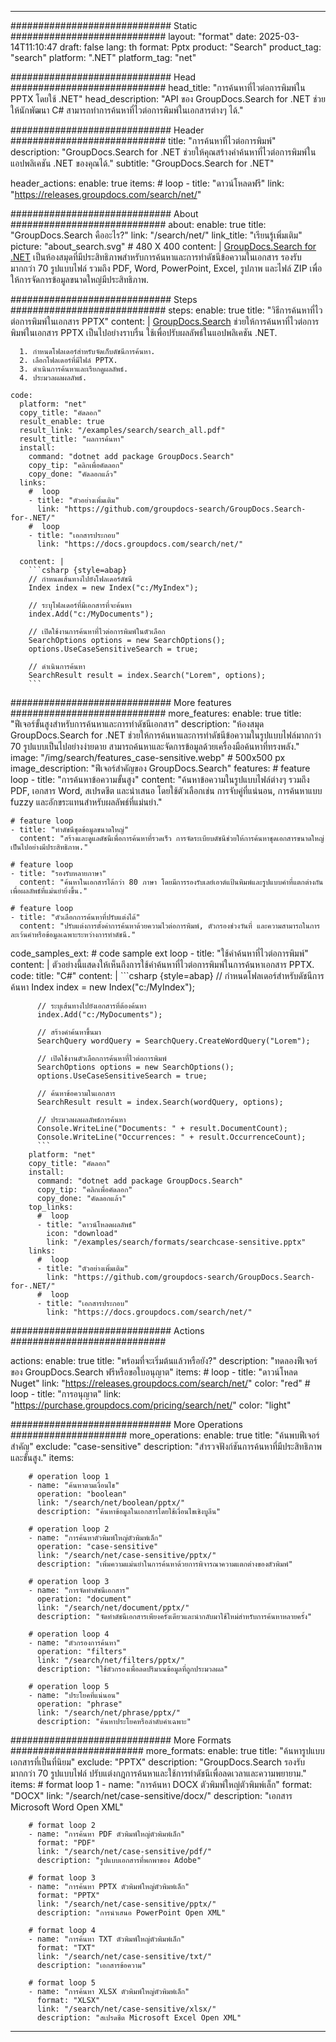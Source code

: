
---
############################# Static ############################
layout: "format"
date:  2025-03-14T11:10:47
draft: false
lang: th
format: Pptx
product: "Search"
product_tag: "search"
platform: ".NET"
platform_tag: "net"

############################# Head ############################
head_title: "การค้นหาที่ไวต่อการพิมพ์ใน PPTX โดยใช้ .NET"
head_description: "API ของ GroupDocs.Search for .NET ช่วยให้นักพัฒนา C# สามารถทำการค้นหาที่ไวต่อการพิมพ์ในเอกสารต่างๆ ได้."

############################# Header ############################
title: "การค้นหาที่ไวต่อการพิมพ์" 
description: "GroupDocs.Search for .NET ช่วยให้คุณสร้างคำค้นหาที่ไวต่อการพิมพ์ในแอปพลิเคชัน .NET ของคุณได้."
subtitle: "GroupDocs.Search for .NET" 

header_actions:
  enable: true
  items:
    #  loop
    - title: "ดาวน์โหลดฟรี"
      link: "https://releases.groupdocs.com/search/net/"
      
############################# About ############################
about:
    enable: true
    title: "GroupDocs.Search คืออะไร?"
    link: "/search/net/"
    link_title: "เรียนรู้เพิ่มเติม"
    picture: "about_search.svg" # 480 X 400
    content: |
       [GroupDocs.Search for .NET](/search/net/) เป็นห้องสมุดที่มีประสิทธิภาพสำหรับการค้นหาและการทำดัชนีข้อความในเอกสาร รองรับมากกว่า 70 รูปแบบไฟล์ รวมถึง PDF, Word, PowerPoint, Excel, รูปภาพ และไฟล์ ZIP เพื่อให้การจัดการข้อมูลขนาดใหญ่มีประสิทธิภาพ.

############################# Steps ############################
steps:
    enable: true
    title: "วิธีการค้นหาที่ไวต่อการพิมพ์ในเอกสาร PPTX"
    content: |
      [GroupDocs.Search](/search/net/) ช่วยให้การค้นหาที่ไวต่อการพิมพ์ในเอกสาร PPTX เป็นไปอย่างราบรื่น ใช้เพื่อปรับผลลัพธ์ในแอปพลิเคชัน .NET.
      
      1. กำหนดโฟลเดอร์สำหรับจัดเก็บดัชนีการค้นหา.
      2. เลือกโฟลเดอร์ที่มีไฟล์ PPTX.
      3. ดำเนินการค้นหาและเรียกดูผลลัพธ์.
      4. ประมวลผลผลลัพธ์.
   
    code:
      platform: "net"
      copy_title: "คัดลอก"
      result_enable: true
      result_link: "/examples/search/search_all.pdf"
      result_title: "ผลการค้นหา"
      install:
        command: "dotnet add package GroupDocs.Search"
        copy_tip: "คลิกเพื่อคัดลอก"
        copy_done: "คัดลอกแล้ว"
      links:
        #  loop
        - title: "ตัวอย่างเพิ่มเติม"
          link: "https://github.com/groupdocs-search/GroupDocs.Search-for-.NET/"
        #  loop
        - title: "เอกสารประกอบ"
          link: "https://docs.groupdocs.com/search/net/"
          
      content: |
        ```csharp {style=abap}
        // กำหนดเส้นทางไปยังโฟลเดอร์ดัชนี
        Index index = new Index("c:/MyIndex");

        // ระบุโฟลเดอร์ที่มีเอกสารที่จะค้นหา
        index.Add("c:/MyDocuments");

        // เปิดใช้งานการค้นหาที่ไวต่อการพิมพ์ในตัวเลือก
        SearchOptions options = new SearchOptions();
        options.UseCaseSensitiveSearch = true;

        // ดำเนินการค้นหา
        SearchResult result = index.Search("Lorem", options);
        ```            

############################# More features ############################
more_features:
  enable: true
  title: "ฟีเจอร์ขั้นสูงสำหรับการค้นหาและการทำดัชนีเอกสาร"
  description: "ห้องสมุด GroupDocs.Search for .NET ช่วยให้การค้นหาและการทำดัชนีข้อความในรูปแบบไฟล์มากกว่า 70 รูปแบบเป็นไปอย่างง่ายดาย สามารถค้นหาและจัดการข้อมูลด้วยเครื่องมือค้นหาที่ทรงพลัง."
  image: "/img/search/features_case-sensitive.webp" # 500x500 px
  image_description: "ฟีเจอร์สำคัญของ GroupDocs.Search"
  features:
    # feature loop
    - title: "การค้นหาข้อความขั้นสูง"
      content: "ค้นหาข้อความในรูปแบบไฟล์ต่างๆ รวมถึง PDF, เอกสาร Word, สเปรดชีต และนำเสนอ โดยใช้ตัวเลือกเช่น การจับคู่ที่แน่นอน, การค้นหาแบบ fuzzy และอักขระแทนสำหรับผลลัพธ์ที่แม่นยำ."

    # feature loop
    - title: "ทำดัชนีชุดข้อมูลขนาดใหญ่"
      content: "สร้างและดูแลดัชนีเพื่อการค้นหาที่รวดเร็ว การจัดระเบียบดัชนีช่วยให้การค้นหาชุดเอกสารขนาดใหญ่เป็นไปอย่างมีประสิทธิภาพ."

    # feature loop
    - title: "รองรับหลายภาษา"
      content: "ค้นหาในเอกสารได้กว่า 80 ภาษา โดยมีการรองรับเลย์เอาต์แป้นพิมพ์และรูปแบบคำที่แตกต่างกันเพื่อผลลัพธ์ที่แม่นยำยิ่งขึ้น."

    # feature loop
    - title: "ตัวเลือกการค้นหาที่ปรับแต่งได้"
      content: "ปรับแต่งการตั้งค่าการค้นหาด้วยความไวต่อการพิมพ์, ตัวกรองช่วงวันที่ และความสามารถในการละเว้นคำหรือข้อมูลเฉพาะระหว่างการทำดัชนี."
      
  code_samples_ext:
    # code sample ext loop
    - title: "ใช้คำค้นหาที่ไวต่อการพิมพ์"
      content: |
        ตัวอย่างนี้แสดงให้เห็นถึงการใช้คำค้นหาที่ไวต่อการพิมพ์ในการค้นหาเอกสาร PPTX.
      code:
        title: "C#"
        content: |
          ```csharp {style=abap}
          // กำหนดโฟลเดอร์สำหรับดัชนีการค้นหา
          Index index = new Index("c:/MyIndex");
              
          // ระบุเส้นทางไปยังเอกสารที่ต้องค้นหา
          index.Add("c:/MyDocuments");

          // สร้างคำค้นหาขึ้นมา
          SearchQuery wordQuery = SearchQuery.CreateWordQuery("Lorem");

          // เปิดใช้งานตัวเลือกการค้นหาที่ไวต่อการพิมพ์
          SearchOptions options = new SearchOptions();
          options.UseCaseSensitiveSearch = true;

          // ค้นหาข้อความในเอกสาร
          SearchResult result = index.Search(wordQuery, options);
          
          // ประมวลผลผลลัพธ์การค้นหา
          Console.WriteLine("Documents: " + result.DocumentCount);
          Console.WriteLine("Occurrences: " + result.OccurrenceCount);
          ```
        platform: "net"
        copy_title: "คัดลอก"
        install:
          command: "dotnet add package GroupDocs.Search"
          copy_tip: "คลิกเพื่อคัดลอก"
          copy_done: "คัดลอกแล้ว"
        top_links:
          #  loop
          - title: "ดาวน์โหลดผลลัพธ์"
            icon: "download"
            link: "/examples/search/formats/searchcase-sensitive.pptx"
        links:
          #  loop
          - title: "ตัวอย่างเพิ่มเติม"
            link: "https://github.com/groupdocs-search/GroupDocs.Search-for-.NET/"
          #  loop
          - title: "เอกสารประกอบ"
            link: "https://docs.groupdocs.com/search/net/"
            

            


############################# Actions ############################

actions:
  enable: true
  title: "พร้อมที่จะเริ่มต้นแล้วหรือยัง?"
  description: "ทดลองฟีเจอร์ของ GroupDocs.Search ฟรีหรือขอใบอนุญาต"
  items:
    #  loop
    - title: "ดาวน์โหลด Nuget"
      link: "https://releases.groupdocs.com/search/net/"
      color: "red"
        #  loop
    - title: "การอนุญาต"
      link: "https://purchase.groupdocs.com/pricing/search/net/"
      color: "light"


############################# More Operations #####################
more_operations:
    enable: true
    title: "ค้นพบฟีเจอร์สำคัญ"
    exclude: "case-sensitive"
    description: "สำรวจฟังก์ชันการค้นหาที่มีประสิทธิภาพและขั้นสูง."
    items: 
          
        # operation loop 1
        - name: "ค้นหาตามเงื่อนไข"
          operation: "boolean"
          link: "/search/net/boolean/pptx/"
          description: "ค้นหาข้อมูลในเอกสารโดยใช้เงื่อนไขเชิงบูลีน"

        # operation loop 2
        - name: "การค้นหาตัวพิมพ์ใหญ่ตัวพิมพ์เล็ก"
          operation: "case-sensitive"
          link: "/search/net/case-sensitive/pptx/"
          description: "เพิ่มความแม่นยำในการค้นหาด้วยการพิจารณาความแตกต่างของตัวพิมพ์"

        # operation loop 3
        - name: "การจัดทำดัชนีเอกสาร"
          operation: "document"
          link: "/search/net/document/pptx/"
          description: "จัดทำดัชนีเอกสารเพียงครั้งเดียวและนำกลับมาใช้ใหม่สำหรับการค้นหาหลายครั้ง"

        # operation loop 4
        - name: "ตัวกรองการค้นหา"
          operation: "filters"
          link: "/search/net/filters/pptx/"
          description: "ใช้ตัวกรองเพื่อลดปริมาณข้อมูลที่ถูกประมวลผล"

        # operation loop 5
        - name: "ประโยคที่แน่นอน"
          operation: "phrase"
          link: "/search/net/phrase/pptx/"
          description: "ค้นหาประโยคหรือลำดับคำเฉพาะ"
          
        
          
############################# More Formats ########################
more_formats:
    enable: true
    title: "ค้นหารูปแบบเอกสารที่เป็นที่นิยม"
    exclude: "PPTX"
    description: "GroupDocs.Search รองรับมากกว่า 70 รูปแบบไฟล์ ปรับแต่งกฎการค้นหาและใช้การทำดัชนีเพื่อลดเวลาและความพยายาม."
    items: 
        # format loop 1
        - name: "การค้นหา DOCX ตัวพิมพ์ใหญ่ตัวพิมพ์เล็ก"
          format: "DOCX"
          link: "/search/net/case-sensitive/docx/"
          description: "เอกสาร Microsoft Word Open XML"
          
        # format loop 2
        - name: "การค้นหา PDF ตัวพิมพ์ใหญ่ตัวพิมพ์เล็ก"
          format: "PDF"
          link: "/search/net/case-sensitive/pdf/"
          description: "รูปแบบเอกสารที่พกพาของ Adobe"
          
        # format loop 3
        - name: "การค้นหา PPTX ตัวพิมพ์ใหญ่ตัวพิมพ์เล็ก"
          format: "PPTX"
          link: "/search/net/case-sensitive/pptx/"
          description: "การนำเสนอ PowerPoint Open XML"

        # format loop 4
        - name: "การค้นหา TXT ตัวพิมพ์ใหญ่ตัวพิมพ์เล็ก"
          format: "TXT"
          link: "/search/net/case-sensitive/txt/"
          description: "เอกสารข้อความ"
          
        # format loop 5
        - name: "การค้นหา XLSX ตัวพิมพ์ใหญ่ตัวพิมพ์เล็ก"
          format: "XLSX"
          link: "/search/net/case-sensitive/xlsx/"
          description: "สเปรดชีต Microsoft Excel Open XML"
  

---